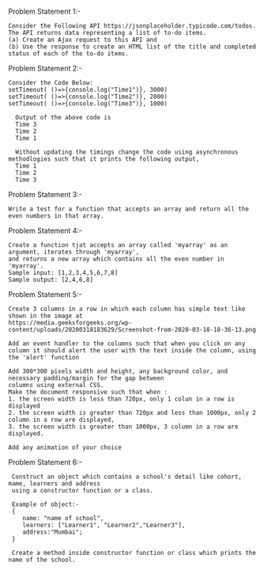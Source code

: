 Problem Statement 1:-

    Consider the Following API https://jsonplaceholder.typicode.com/todos.
    The API returns data representing a list of to-do items. 
    (a) Create an Ajax request to this API and 
    (b) Use the response to create an HTML list of the title and completed status of each of the to-do items.  


Problem Statement 2:- 

    Consider the Code Below:  
    setTimeout( ()=>{console.log("Time1")}, 3000)
    setTimeout( ()=>{console.log("Time2")}, 2000)
    setTimeout( ()=>{console.log("Time3")}, 1000)

      Output of the above code is 
      Time 3
      Time 2
      Time 1

      Without updating the timings change the code using asynchronous methodlogies such that it prints the following output,
      Time 1
      Time 2
      Time 3


Problem Statement 3:-

    Write a test for a function that accepts an array and return all the even numbers in that array.

Problem Statement 4:-

    Create a function tjat accepts an array called 'myarray' as an argument, iterates through 'myarray', 
    and returns a new array which contains all the even number in 'myarray'.
    Sample input: [1,2,3,4,5,6,7,8]
    Sample output: [2,4,6,8]
    
 Problem Statement 5:-
 
    Create 3 columns in a row in which each column has simple text like shown in the image at 
    https://media.geeksforgeeks.org/wp-content/uploads/20200318183629/Screenshot-from-2020-03-18-18-36-13.png
    
    Add an event handler to the columns such that when you click on any
    column it should alert the user with the text inside the column, using the 'alert' function
    
    Add 300*300 pixels width and height, any background color, and necessary padding/margin for the gap between 
    columns using external CSS.
    Make the document responsive such that when :
    1. the screen width is less than 720px, only 1 colun in a row is displayed
    2. the screen width is greater than 720px and less than 1000px, only 2 column in a row are displayed,
    3. the screen width is greater than 1000px, 3 column in a row are displayed.
    
    Add any animation of your choice
 
 
 Problem Statement 6:-
 
     Construct an object which contains a school's detail like cohort, mame, learners and address 
     using a constructor function or a class.
     
     Example of object:-
     {
        name: "name of school",
        learners: ["Learner1", "Learner2","Learner3"],
        address:"Mumbai";
     }
     
     Create a method inside constructor function or class which prints the name of the school.
 

